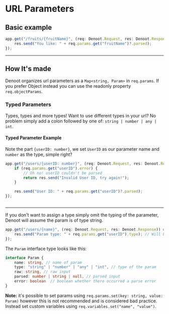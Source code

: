 # URL Parameters


## Basic example

```ts
app.get("/fruits/{fruitName}", (req: Denoot.Request, res: Denoot.Response)) => {
    res.send("You like: " + req.params.get("fruitName")?.parsed);
});
```

***

## How It's made

Denoot organizes url parameters as a `Map<string, Param>` in `req.params`. If you prefer Object instead you can use the readonly property `req.objectParams`.

### Typed Parameters
Types, types and more types! Want to use different types in your url? No problem simply add a colon followed by one of: `string | number | any | int`.
#### Typed Parameter Example
Note the part `{userID: number}`, we set `UserID` as our parameter name and `number` as the type, simple right?
```ts
app.get("/users/{userID: number}", (req: Denoot.Request, res: Denoot.Response)) => {
    if (req.params.get("userID").error) {
        // Oh no! userID couldn't be parsed
        return res.send("Invalid User ID, try again!");
    }

    res.send("User ID: " + req.params.get("userID")?.parsed);
});



```

***

If you don't want to assign a type simply omit the typing of the parameter, Denoot will assume the param is of type string.
```ts
app.get("/users/{name}", (req: Denoot.Request, res: Denoot.Response)) => {
    res.send("Param type: " + req.params.get("userID").type); // Will be string
});
```

The `Param` interface type looks like this:
```ts
interface Param {
    name: string, // name of param
    type: "string" | "number" | "any" | "int", // type of the param
    raw: string, // raw input
    parsed: number | string | null, // parsed input
    error: boolean  // boolean whether there occurred a parse error
}
```

**Note:** it's possible to set params using `req.params.set(key: string, value: Param)` however this is not recommended and is considered bad practice. Instead set custom variables using `req.variables.set("name", "value")`.